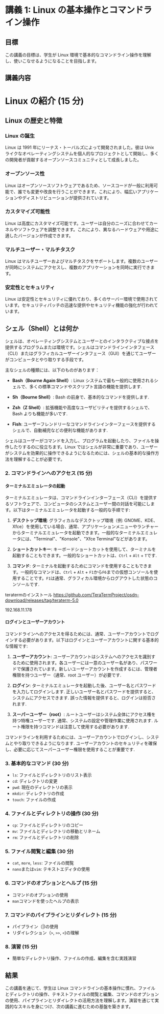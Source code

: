 # 講義 1: Linux の基本操作とコマンドライン操作

## 目標

この講義の目標は、学生が Linux 環境で基本的なコマンドライン操作を理解し、使いこなせるようになることを目指します。

## 講義内容

# Linux の紹介 (15 分)

## Linux の歴史と特徴

### Linux の誕生

Linux は 1991 年にリーナス・トーバルズによって開発されました。彼は Unix ライクなオペレーティングシステムを個人的なプロジェクトとして開始し、多くの開発者が貢献するオープンソースコミュニティとして成長しました。

### オープンソース性

Linux はオープンソースソフトウェアであるため、ソースコードが一般に利用可能で、誰でも変更や改良を行うことができます。これにより、幅広いアプリケーションやディストリビューションが提供されています。

### カスタマイズ可能性

Linux は高度にカスタマイズ可能です。ユーザーは自分のニーズに合わせてカーネルやソフトウェアを調整できます。これにより、異なるハードウェアや用途に適したバージョンが作成できます。

### マルチユーザー・マルチタスク

Linux はマルチユーザーおよびマルチタスクをサポートします。複数のユーザーが同時にシステムにアクセスし、複数のアプリケーションを同時に実行できます。

### 安定性とセキュリティ

Linux は安定性とセキュリティに優れており、多くのサーバー環境で使用されています。セキュリティパッチの迅速な提供やセキュリティ機能の強化が行われています。

## シェル（Shell）とは何か

シェルは、オペレーティングシステムとユーザーとのインタラクティブな接点を提供するプログラムまたは環境です。シェルはコマンドラインインタフェース（CLI）またはグラフィカルユーザーインタフェース（GUI）を通じてユーザーがコンピュータとやり取りする手段です。

主なシェルの種類には、以下のものがあります：

- **Bash（Bourne Again Shell）**: Linux システムで最も一般的に使用されるシェルで、多くの標準コマンドやスクリプト言語の機能を提供します.

- **Sh（Bourne Shell）**: Bash の前身で、基本的なコマンドを提供します.

- **Zsh（Z Shell）**: 拡張機能や高度なユーザビリティを提供するシェルで、Bash よりも機能が多いです.

- **Fish**: ユーザーフレンドリーなコマンドラインインターフェースを提供するシェルで、自動補完などの便利な機能があります.

シェルはユーザーがコマンドを入力し、プログラムを起動したり、ファイルを操作したりするのに役立ちます。Linux ではシェルが非常に重要であり、ユーザーがシステムを効果的に操作できるようになるためには、シェルの基本的な操作方法を理解することが必要です。

### 2. コマンドラインへのアクセス (15 分)

#### ターミナルエミュレータの起動

ターミナルエミュレータは、コマンドラインインターフェース（CLI）を提供するソフトウェアで、コンピュータのシステムとユーザー間の対話を可能にします。以下はターミナルエミュレータを起動する一般的な手順です:

1. **デスクトップ環境**: グラフィカルなデスクトップ環境（例: GNOME、KDE、Xfce）を使用している場合、通常、アプリケーションメニューやランチャーからターミナルエミュレータを起動できます。一般的なターミナルエミュレータには、"Terminal"、"Konsole"、"Xfce Terminal"などがあります。

2. **ショートカットキー**: キーボードショートカットを使用して、ターミナルを起動することもできます。一般的なショートカットは、`Ctrl` + `Alt` + `T`です.

3. **コマンド**: ターミナルを起動するためにコマンドを使用することもできます。一般的なコマンドは、`Ctrl` + `Alt` + `F1`から`F6`までの仮想コンソールを使用することです。`F1`は通常、グラフィカル環境からログアウトした状態のコンソールです.

teratermのインストール
https://github.com/TeraTermProject/osdn-download/releases/tag/teraterm-5.0

192.168.11.178

#### ログインとユーザーアカウント

コマンドラインへのアクセスを得るためには、通常、ユーザーアカウントでログインする必要があります。以下はログインとユーザーアカウントに関する基本的な情報です:

1. **ユーザーアカウント**: ユーザーアカウントはシステムへのアクセスを識別するために使用されます。各ユーザーには一意のユーザー名があり、パスワードで保護されています。新しいユーザーアカウントを作成するには、管理者権限を持つユーザー（通常、root ユーザー）が必要です.

2. **ログイン**: ターミナルエミュレータを起動した後、ユーザー名とパスワードを入力してログインします. 正しいユーザー名とパスワードを提供すると、システムにアクセスできます. 誤った情報を提供すると、ログインは拒否されます.

3. **スーパーユーザー（root）**: ルートユーザーはシステム全体にアクセス権を持つ特権ユーザーです. 通常、システムの設定や管理作業に使用されます. ルート権限を持つコマンドは注意して使用する必要があります.

コマンドラインを利用するためには、ユーザーアカウントでログインし、システムとやり取りできるようになります. ユーザーアカウントのセキュリティを確保し、必要に応じてスーパーユーザー権限を使用することが重要です.

### 3. 基本的なコマンド (30 分)

- `ls`: ファイルとディレクトリのリスト表示
- `cd`: ディレクトリの変更
- `pwd`: 現在のディレクトリの表示
- `mkdir`: ディレクトリの作成
- `touch`: ファイルの作成

### 4. ファイルとディレクトリの操作 (30 分)

- `cp`: ファイルとディレクトリのコピー
- `mv`: ファイルとディレクトリの移動とリネーム
- `rm`: ファイルとディレクトリの削除

### 5. ファイル閲覧と編集 (30 分)

- `cat`, `more`, `less`: ファイルの閲覧
- `nano`または`vim`: テキストエディタの使用

### 6. コマンドのオプションとヘルプ (15 分)

- コマンドのオプションの使用
- `man`コマンドを使ったヘルプの表示

### 7. コマンドのパイプラインとリダイレクト (15 分)

- パイプライン（|)の使用
- リダイレクション（`>`, `>>`, `<`)の理解

### 8. 演習 (15 分)

- 簡単なディレクトリ操作、ファイルの作成、編集を含む実践演習

## 結果

この講義を通じて、学生は Linux コマンドラインの基本操作に慣れ、ファイルとディレクトリの操作、テキストファイルの閲覧と編集、コマンドのオプションの使用、パイプラインとリダイレクトの活用方法を理解します。演習を通じて実践的なスキルを身につけ、次の講義に進むための基盤を築きます。
